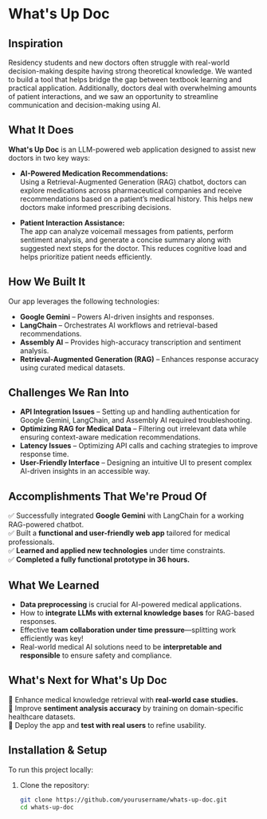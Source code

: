 # What's Up Doc

## Inspiration  
Residency students and new doctors often struggle with real-world decision-making despite having strong theoretical knowledge. We wanted to build a tool that helps bridge the gap between textbook learning and practical application. Additionally, doctors deal with overwhelming amounts of patient interactions, and we saw an opportunity to streamline communication and decision-making using AI.  

## What It Does  
**What's Up Doc** is an LLM-powered web application designed to assist new doctors in two key ways:  

- **AI-Powered Medication Recommendations:**  
  Using a Retrieval-Augmented Generation (RAG) chatbot, doctors can explore medications across pharmaceutical companies and receive recommendations based on a patient’s medical history. This helps new doctors make informed prescribing decisions.  

- **Patient Interaction Assistance:**  
  The app can analyze voicemail messages from patients, perform sentiment analysis, and generate a concise summary along with suggested next steps for the doctor. This reduces cognitive load and helps prioritize patient needs efficiently.  

## How We Built It  
Our app leverages the following technologies:  
- **Google Gemini** – Powers AI-driven insights and responses.  
- **LangChain** – Orchestrates AI workflows and retrieval-based recommendations.  
- **Assembly AI** – Provides high-accuracy transcription and sentiment analysis.  
- **Retrieval-Augmented Generation (RAG)** – Enhances response accuracy using curated medical datasets.  

## Challenges We Ran Into  
- **API Integration Issues** – Setting up and handling authentication for Google Gemini, LangChain, and Assembly AI required troubleshooting.  
- **Optimizing RAG for Medical Data** – Filtering out irrelevant data while ensuring context-aware medication recommendations.  
- **Latency Issues** – Optimizing API calls and caching strategies to improve response time.  
- **User-Friendly Interface** – Designing an intuitive UI to present complex AI-driven insights in an accessible way.  

## Accomplishments That We're Proud Of  
✅ Successfully integrated **Google Gemini** with LangChain for a working RAG-powered chatbot.  
✅ Built a **functional and user-friendly web app** tailored for medical professionals.  
✅ **Learned and applied new technologies** under time constraints.  
✅ **Completed a fully functional prototype in 36 hours.**  

## What We Learned  
- **Data preprocessing** is crucial for AI-powered medical applications.  
- How to **integrate LLMs with external knowledge bases** for RAG-based responses.  
- Effective **team collaboration under time pressure**—splitting work efficiently was key!  
- Real-world medical AI solutions need to be **interpretable and responsible** to ensure safety and compliance.  

## What's Next for What's Up Doc  
🚀 Enhance medical knowledge retrieval with **real-world case studies.**  
🚀 Improve **sentiment analysis accuracy** by training on domain-specific healthcare datasets.  
🚀 Deploy the app and **test with real users** to refine usability.  

## Installation & Setup  
To run this project locally:  
1. Clone the repository:  
   ```bash
   git clone https://github.com/yourusername/whats-up-doc.git
   cd whats-up-doc
